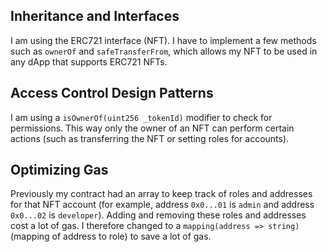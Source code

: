 ## Inheritance and Interfaces
I am using the ERC721 interface (NFT). I have to implement a few methods such as `ownerOf` and `safeTransferFrom`, which allows my NFT to be used in any dApp that supports ERC721 NFTs.

## Access Control Design Patterns
I am using a `isOwnerOf(uint256 _tokenId)` modifier to check for permissions. This way only the owner of an NFT can perform certain actions (such as transferring the NFT or setting roles for accounts).

## Optimizing Gas
Previously my contract had an array to keep track of roles and addresses for that NFT account (for example, address `0x0...01` is `admin` and address `0x0...02` is `developer`). Adding and removing these roles and addresses cost a lot of gas. I therefore changed to a `mapping(address => string)` (mapping of address to role) to save a lot of gas.
